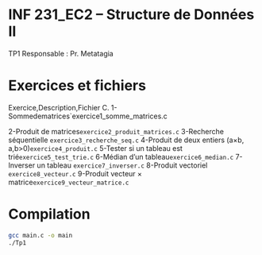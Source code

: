 # INF 231_EC2 – Structure de Données II
TP1 
Responsable : Pr. Metatagia

# Exercices et fichiers
Exercice,Description,Fichier C.
1-Sommedematrices`exercice1_somme_matrices.c

2-Produit de matrices`exercice2_produit_matrices.c`
3-Recherche séquentielle `exercice3_recherche_seq.c`
4-Produit de deux entiers (a×b, a,b>0)`exercice4_produit.c`
5-Tester si un tableau est trié`exercice5_test_trie.c`
6-Médian d’un tableau`exercice6_median.c` 
7-Inverser un tableau `exercice7_inverser.c` 
8-Produit vectoriel `exercice8_vecteur.c`
9-Produit vecteur × matrice`exercice9_vecteur_matrice.c`

# Compilation
```bash
gcc main.c -o main
./Tp1
